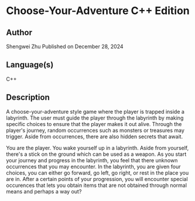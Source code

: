 # Choose-Your-Adventure C++ Edition

## Author
Shengwei Zhu
Published on December 28, 2024

## Language(s)
C++

## Description
A choose-your-adventure style game where the player is trapped inside a labyrinth. The user must guide the player through the labyrinth by making specific choices to ensure that the player makes it out alive. Through the player's journey, random occurrences such as monsters or treasures may trigger. Aside from occurrences, there are also hidden secrets that await.

You are the player. You wake yourself up in a labyrinth. Aside from yourself, there's a stick on the ground which can be used as a weapon. As you start your journey and progress in the labyrinth, you feel that there unknown occurrences that you may encounter. In the labyrinth, you are given four choices, you can either go forward, go left, go right, or rest in the place you are in. After a certain points of your progression, you will encounter special occurences that lets you obtain items that are not obtained through normal means and perhaps a way out? 

